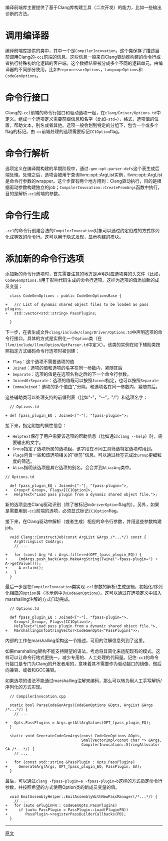 编译前端库主要提供了基于Clang库构建工具（二次开发）的能力，比如一些输出诊断的方法。  

# 调用编译器

编译前端库提供的类中，其中一个是`CompilerIncovation`，这个类保存了描述当前调用Clang的`-cc1`前端的信息。这些信息一般来自Clang驱动器构建的命令行或者执行特殊初始化逻辑的客户端。这个数据结果被分成多个不同的逻辑单元，由编译器的不同部分使用，比如`PreprocessorOptions`，`LanguageOptions`和`CodeGenOptions`。

# 命令行接口

Clang的`-cc1`前端的命令行接口和驱动选项一起，在`clang/Driver/Options.td`中定义。组成一个选项定义需要前缀信息和名字（比如`-std=`），格式，选项值的位置，帮助文本，别名或者其他。选项一般会划到特定的分组下，包含一个或多个flag的标记。由`-cc`前端处理的选项需要标记`CC1Option`flag。

# 命令行解析

选项定义在编译期构建的早期阶段中，通过`-gen-opt-parser-defs`这个表生成后端处理。处理之后，选项会被用于查询llvm::opt::ArgList实例，llvm::opt::ArgList是命令行参数的wrapper。这个步骤有两个地方用到：Clang驱动执行，目的是根据驱动参数构建独立的job；`CompilerInvocation::CreateFromArgs`函数中执行，目的是解析`-cc1`前端的参数。

# 命令行生成

`-cc1`的命令行创建合法的`CompilerInvocation`对象可以通过约定俗成的方式序列化成等效的命令行。这可以用于隐式发现，显示构建的模块。

# 添加新的命令行选项

添加新的命令行选项时，首先需要注意的地方是声明对应选项类的头文件（比如，`CodeGenOptions.h`用于影响代码生成的命令行选项。这样为选项的值添加新的成员变量：
```
  class CodeGenOptions : public CodeGenOptionsBase {

+   /// List of dynamic shared object files to be loaded as pass plugins.
+   std::vector<std::string> PassPlugins;

  }
```

下一步，在表生成文件`clang/include/clang/Driver/Options.td`中声明选项的命令行接口，具体的方式是实例化一个`Option`类（在`llvm/include/llvm/Option/OptParser.td`中定义）。该类的实例在如下辅助类按照指定方式编码命令行选项时被创建：
- `Flag`：这个选项不需要选项的值
- `Joined`：选项的值和选项的名字在同一参数内，紧随其后
- `Separate`：选项的值是在选项名称之后的下一个命令行参数。
- `JoinedOrSeparate`：选项的值既可以按照`Joined`指定，也可以按照`Separate`
- `CommaJoined`：选项的多个值由","分隔，和选项名在同一参数内，紧随其后。

这些辅助类可以处理支持的前缀列表（比如"-"，"--"，"/"）和选项名字：

```
  // Options.td

+ def fpass_plugin_EQ : Joined<["-"], "fpass-plugin=">;
```

接下来，指定附加的属性信息：

- `HelpText`保存了用户需要该选项的帮助信息（比如通过`clang --help`）时，需要输出的文字。
- `Group`指定了选项所属的选项组，该字段在不同工具筛选特定选项时用到。
- `Flags`包含一些和该选项相关的"标签"信息。可以通过标签完成比`Group`更细粒度的筛选。
- `Alias`指明该选项是其它选项的别名，会合并到`AliasArg`类中。

```
// Options.td

  def fpass_plugin_EQ : Joined<["-"], "fpass-plugin=">,
+   Group<f_Group>, Flags<[CC1Option]>,
+   HelpText<"Load pass plugin from a dynamic shared object file.">;

```

新的选项会由Clang驱动识别（除了被标记`NoDriverOption`flag的）。另外，如果是需要用到`-cc1`前端的选项，必须显式标记`CC1Option`flag。

接下来，在Clang驱动中解析（或者生成）相应的命令行参数，并用这些参数构建job。

```
  void Clang::ConstructJob(const ArgList &Args /*...*/) const {
    ArgStringList CmdArgs;
    // ...

+   for (const Arg *A : Args.filtered(OPT_fpass_plugin_EQ)) {
+     CmdArgs.push_back(Args.MakeArgString(Twine("-fpass-plugin=") + A->getValue()));
+     A->claim();
+   }
  }
```

最后一步是在`CompilerInvocation`类实现`-cc1`参数的解析/生成逻辑，初始化/序列化相应的`Option`类（本示例中为`CodeGenOptions`）。这可以通过在选项定义中加入marshalling注解的方式自动完成。

```
  // Options.td

  def fpass_plugin_EQ : Joined<["-"], "fpass-plugin=">,
    Group<f_Group>, Flags<[CC1Option]>,
    HelpText<"Load pass plugin from a dynamic shared object file.">,
+   MarshallingInfoStringVector<CodeGenOpts<"PassPlugins">>;
```

内部的工作在marshalling架构这一节描述，可用的注解信息列到了这里。

如果marshalling架构不能支持期望的语法，考虑将其简化来适配现有的模式。这样可以让命令行格式更统一，减少专用的、人工处理的代码量。记住`-cc1`的命令行接口是专门为Clang的开发者用的，意味着其不需要作为驱动接口的镜像、做后向兼容、或者和GCC兼容。  

如果选项的语法不能通过marshalling注解来编码，那么可以转为用人工手写解析/序列化的方式实现。  

```
  // CompilerInvocation.cpp

  static bool ParseCodeGenArgs(CodeGenOptions &Opts, ArgList &Args /*...*/) {
    // ...

+   Opts.PassPlugins = Args.getAllArgValues(OPT_fpass_plugin_EQ);
  }

  static void GenerateCodeGenArgs(const CodeGenOptions &Opts,
                                  SmallVectorImpl<const char *> &Args,
                                  CompilerInvocation::StringAllocator SA /*...*/) {
    // ...

+   for (const std::string &PassPlugin : Opts.PassPlugins)
+     GenerateArg(Args, OPT_fpass_plugin_EQ, PassPlugin, SA);
  }
```

最后，可以通过`clang -fpass-plugin=a -fpass-plugin=b`这样的方式指定命令行参数，并按照希望的方式使用Option类的新成员变量的值。

```
  void EmitAssemblyHelper::EmitAssemblyWithNewPassManager(/*...*/) {
    // ...
+   for (auto &PluginFN : CodeGenOpts.PassPlugins)
+     if (auto PassPlugin = PassPlugin::Load(PluginFN))
+        PassPlugin->registerPassBuilderCallbacks(PB);
  }
```




---------------------    

[原文](https://releases.llvm.org/15.0.0/tools/clang/docs/InternalsManual.html#the-frontend-library)

